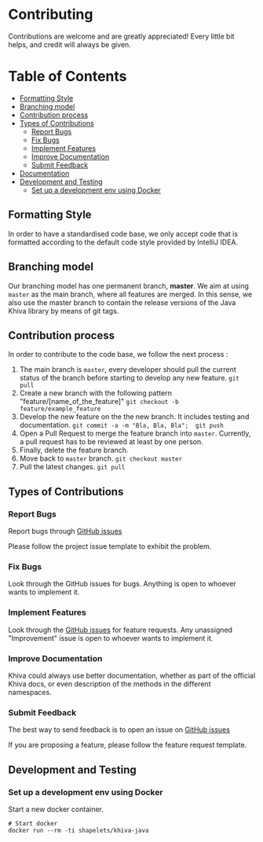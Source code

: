 # Contributing

Contributions are welcome and are greatly appreciated! Every little bit helps, and credit will always be given.


# Table of Contents
  * [Formatting Style](#formatting-style)
  * [Branching model](#branching-model)
  * [Contribution process](#contribution-process)
  * [Types of Contributions](#types-of-contributions)
      - [Report Bugs](#report-bugs)
      - [Fix Bugs](#fix-bugs)
      - [Implement Features](#implement-features)
      - [Improve Documentation](#improve-documentation)
      - [Submit Feedback](#submit-feedback)
  * [Documentation](#documentation)
  * [Development and Testing](#development-and-testing)
      - [Set up a development env using Docker](#set-up-a-development-env-using-docker)

## Formatting Style

In order to have a standardised code base, we only accept code that is formatted according to the default code
style provided by IntelliJ IDEA.

## Branching model

Our branching model has one permanent branch, **master**. We aim at using `master` as the main branch, where all 
features are merged. In this sense, we also use the master branch to contain the release versions of the Java Khiva library 
by means of git tags.

## Contribution process

In order to contribute to the code base, we follow the next process :
1. The main branch is `master`, every developer should pull the current status of the branch before starting to develop any new feature.
`git pull`
1. Create a new branch with the following pattern "feature/[name_of_the_feature]"
`git checkout -b feature/example_feature`
3. Develop the new feature on the the new branch. It includes testing and documentation.
`git commit -a -m "Bla, Bla, Bla";  git push`
4. Open a Pull Request to merge the feature branch into `master`. Currently, a pull request has to be reviewed at least by one person.
5. Finally, delete the feature branch.
6. Move back to `master` branch.
`git checkout master`
7. Pull the latest changes.
`git pull`

## Types of Contributions

### Report Bugs

Report bugs through [GitHub issues](https://github.com/shapelets/khiva-java/issues)

Please follow the project issue template to exhibit the problem.

### Fix Bugs

Look through the GitHub issues for bugs. Anything is open to whoever wants to implement it.

### Implement Features

Look through the [GitHub issues](https://github.com/shapelets/khiva-java/issues) for feature requests. Any unassigned
"Improvement" issue is open to whoever wants to implement it.

### Improve Documentation

Khiva could always use better documentation, whether as part of the official Khiva docs, or even description of the 
methods in the different namespaces.

### Submit Feedback

The best way to send feedback is to open an issue on [GitHub issues](https://github.com/shapelets/khiva-java/issues)

If you are proposing a feature, please follow the feature request template.

## Development and Testing

### Set up a development env using Docker

Start a new docker container.

```
# Start docker
docker run --rm -ti shapelets/khiva-java
```
